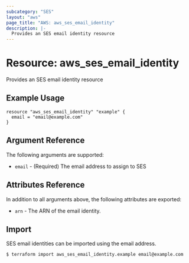 ```yaml
---
subcategory: "SES"
layout: "aws"
page_title: "AWS: aws_ses_email_identity"
description: |-
  Provides an SES email identity resource
---
```


# Resource: aws_ses_email_identity

Provides an SES email identity resource

## Example Usage

```hcl
resource "aws_ses_email_identity" "example" {
  email = "email@example.com"
}
```
## Argument Reference

The following arguments are supported:

* `email` - (Required) The email address to assign to SES

## Attributes Reference

In addition to all arguments above, the following attributes are exported:

* `arn` - The ARN of the email identity.


## Import

SES email identities can be imported using the email address.

```
$ terraform import aws_ses_email_identity.example email@example.com
```
